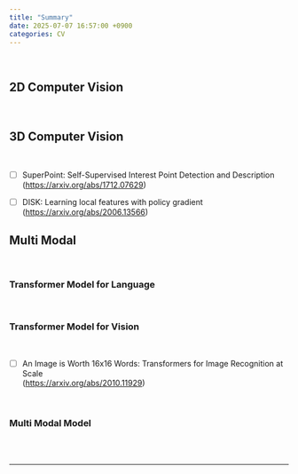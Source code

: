 ```yaml
---
title: "Summary"
date: 2025-07-07 16:57:00 +0900
categories: CV
---
```


&nbsp;

## 2D Computer Vision

<br>

## 3D Computer Vision

<br>

* [ ] SuperPoint: Self-Supervised Interest Point Detection and Description
<br>(<https://arxiv.org/abs/1712.07629>)

* [ ] DISK: Learning local features with policy gradient
<br>(<https://arxiv.org/abs/2006.13566>)

## Multi Modal

<br>

### Transformer Model for Language

<br>

### Transformer Model for Vision

<br>

* [ ] An Image is Worth 16x16 Words: Transformers for Image Recognition at Scale
<br>(<https://arxiv.org/abs/2010.11929>)

<br>

### Multi Modal Model

<br>


<br>

---
